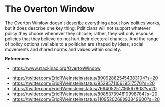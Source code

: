# The Overton Window

The Overton Window doesn't describe everything about how politics works, but it does describe one key thing: Politicians will not support whatever policy they choose whenever they choose; rather, they will only espouse policies that they believe do not hurt their electoral chances. And the range of policy options available to a politician are shaped by ideas, social movements and shared norms and values within society.

**References**:
* https://www.mackinac.org/OvertonWindow
- https://twitter.com/EricRWeinstein/status/800928825454383104?s=20
- https://twitter.com/EricRWeinstein/status/952957110689517570?s=20
- https://twitter.com/EricRWeinstein/status/769405251736567808?s=20
- https://twitter.com/EricRWeinstein/status/808537394810998784?s=20
- https://twitter.com/EricRWeinstein/status/1109520268093849600?s=20
